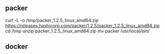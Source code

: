 
## packer
curl -L -o /tmp/packer_1.2.5_linux_amd64.zip https://releases.hashicorp.com/packer/1.2.5/packer_1.2.5_linux_amd64.zip
cd /tmp
unzip packer_1.2.5_linux_amd64.zip
mv packer /usr/local/bin/

## docker
